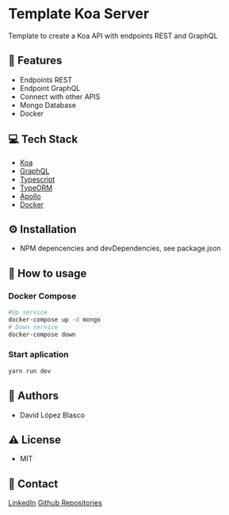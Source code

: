 # Template Koa Server

Template to create a Koa API with endpoints REST and GraphQL

## :dart: Features

 - Endpoints REST
 - Endpoint GraphQL
 - Connect with other APIS
 - Mongo Database
 - Docker

## :computer: Tech Stack

 - [Koa](https://koajs.com/)
 - [GraphQL](https://www.apollographql.com/)
 - [Typescript](https://www.typescriptlang.org/)
 - [TypeORM](https://typeorm.io/)
 - [Apollo](https://www.apollographql.com/docs/apollo-server/integrations/middleware/#apollo-server-koa)
 - [Docker](https://www.docker.com/)

## :gear: Installation
- NPM depencencies and devDependencies, see package.json


## :eyes: How to usage

### Docker Compose

``` bash
#Up service
docker-compose up -d mongo
# Down service
docker-compose down
```
  
### Start aplication
``` bash
yarn run dev
```

## :couple: Authors
- David López Blasco

## :warning: License
- MIT

## :handshake: Contact

[LinkedIn](https://www.linkedin.com/in/david-lopez-blasco/)
[Github Repositories](https://github.com/DvidLpez?tab=repositories)
